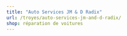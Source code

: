 ```yaml
---
title: "Auto Services JM & D Radix"
url: /troyes/auto-services-jm-and-d-radix/
shop: réparation de voitures
---
```


